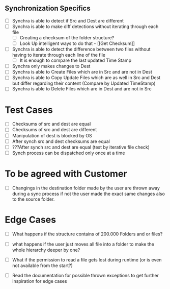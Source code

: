 ## Synchronization Specifics

- [ ] Synchra is able to detect if Src and Dest are different
- [ ] Synchra is able to make diff detections without iterating through each file
	- [ ] Creating a checksum of the folder structure?
	- [ ] Look Up intelligent ways to do that - [[Get Checksum]]
- [ ] Synchra is able to detect the difference between two files without having to iterate through each line of the file
	- [ ] It is enough to compare the last updated Time Stamp

- [ ] Synchra only makes changes to Dest
- [ ] Synchra is able to Create Files which are in Src and are not in Dest
- [ ] Synchra is able to Copy Update Files which are as well in Src and Dest but differ regarding their content (Compare by Updated TimeStamp)
- [ ] Synchra is able to Delete Files which are in Dest and are not in Src

# Test Cases
- [ ] Checksums of src and dest are equal
- [ ] Checksums of src and dest are different
- [ ] Manipulation of dest is blocked by OS
- [ ] After synch src and dest checksums are equal
- [ ] ???After synch src and dest are equal (test by iterative file check)
- [ ] Synch process can be dispatched only once at a time

# To be agreed with Customer

- [ ] Changings in the destination folder made by the user are thrown away during a sync process if not the user made the exact same changes also to the source folder.

# Edge Cases
- [ ] What happens if the structure contains of 200.000 Folders and or files?
- [ ] what happens if the user just moves all file into a folder to make the whole hierarchy deeper by one?
- [ ] What if the permission to read a file gets lost during runtime (or is even not available from the start?)

- [ ] Read the documentation for possible thrown exceptions to get further inspiration for edge cases